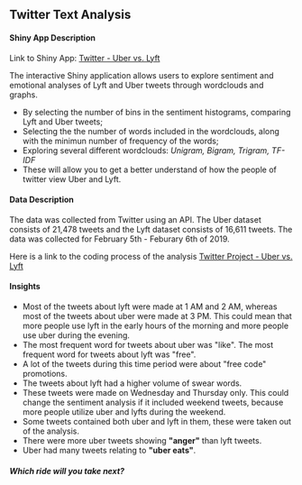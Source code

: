 ## Twitter Text Analysis
#### **Shiny App Description**

Link to Shiny App: [Twitter - Uber vs. Lyft](https://baylogan.shinyapps.io/NLP_Project/)

The interactive Shiny application allows users to explore sentiment and emotional analyses of Lyft and Uber tweets through wordclouds and graphs. 


* By selecting the number of bins in the sentiment histograms, comparing Lyft and Uber tweets;
* Selecting the the number of words included in the wordclouds, along with the minimun number of frequency of the words;
* Exploring several different wordclouds: *Unigram, Bigram, Trigram, TF-IDF*
* These will allow you to get a better understand of how the people of twitter view Uber and Lyft.


####  **Data Description**
The data was collected from Twitter using an API. The Uber dataset consists of 21,478 tweets and the Lyft dataset consists of 16,611 tweets. The data was collected for February 5th - Feburary 6th of 2019.

Here is a link to the coding process of the analysis [Twitter Project - Uber vs. Lyft ](http://rpubs.com/baylogan/473395)

#### **Insights**
* Most of the tweets about lyft were made at 1 AM and 2 AM, whereas most of the tweets about uber were made at 3 PM. This could mean that more people use lyft in the early hours of the morning and more people use uber during the evening. 
* The most frequent word for tweets about uber was "like". The most frequent word for tweets about lyft was "free".
* A lot of the tweets during this time period were about "free code" promotions.
* The tweets about lyft had a higher volume of swear words.
* These tweets were made on Wednesday and Thursday only. This could change the sentiment analysis if it included weekend tweets, because more people utilize uber and lyfts during the weekend.
* Some tweets contained both uber and lyft in them, these were taken out of the analysis.
* There were more uber tweets showing **"anger"** than lyft tweets.
* Uber had many tweets relating to **"uber eats"**.



##### Which ride will you take next?

